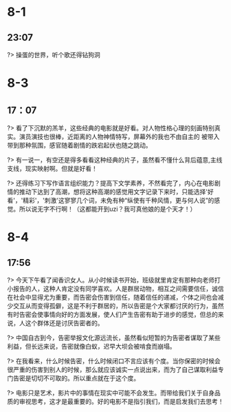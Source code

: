 
# 8-1  

## 23:07
?> 操蛋的世界，听个歌还得钻狗洞

# 8-3

## 17：07
?> 看了下沉默的羔羊，这些经典的电影就是好看。对人物性格心理的刻画特别真实。演员演技也很棒，近距离的人物神情特写，屏幕外的我也不由自主的 被带入带到那种氛围，感官随着剧情的跌宕起伏也随之跳动。   

?> 有一说一，有空还是得多看看这种经典的片子，虽然看不懂什么背后蕴意,主线支线，现实映射啊。但就是好看！  

?> 还得练习下写作语言组织能力？提高下文学素养，不然看完了，内心在电影剧情的推动下达到了高潮，想将这种高潮的感觉用文字记录下来时，只能选择'好看'，'精彩'，'刺激'这寥寥几个词，未免有种“纵使有千种风情，更与何人说”的感觉。所以说无字不行啊！（这都能开到uzi？我可真他娘的是个天才！）
   

# 8-4 

## 17:56
?> 今天下午看了闻香识女人。从小时候读书开始，班级就里肯定有那种向老师打小报告的人，这种人肯定没有同学喜欢。人是群居动物，相互之间需要信任，诚信在社会中显得尤为重要，而告密会伤害到信任，随着信任的递减，个体之间也会减少交互从而变得孤僻，这是不利于群居的，所以告密是个大家都讨厌的行为，虽然有时告密会使事情向好的方面发展，使人们产生告密有助于进步的感觉，但总的来说，人这个群体还是讨厌告密者的。  

?> 中国自古到今，告密举报文化源远流长，虽然看似短暂的为告密者谋取了某些利益，但长远来说，告密就像白蚁，迟早大坝会被啃食而崩塌。

?> 在我看来，什么时候告密，什么时候闭口不言应该有个度。当你保密的时候会很严重的伤害到别人的时候，那么就应该诚实一点说出来，而为了自己谋取利益专门告密是切切不可取的。所以重点就在于这个度。

?> 电影只是艺术，影片中的事情在现实中可能不会发生。而带给我们关于自身品质的审视思考，这才是最重要的。好的电影不是指引我们，而是启发我们去思考！